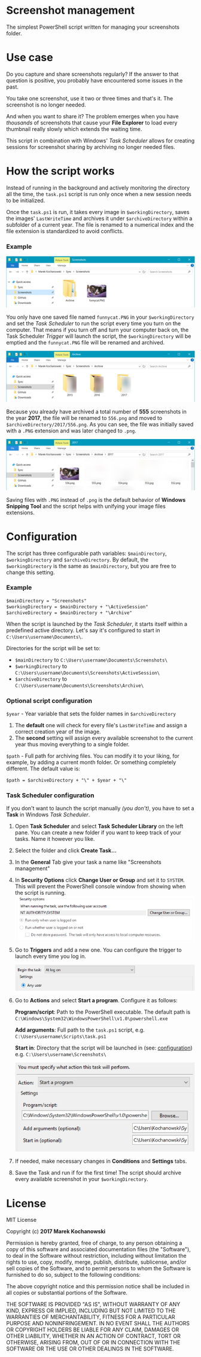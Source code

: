 # Screenshot management
The simplest PowerShell script written for managing your screenshots folder.

# Use case
Do you capture and share screenshots regularly? If the answer to that question is positive, you probably have encountered some issues in the past.

You take one screenshot, use it two or three times and that's it. The screenshot is no longer needed.

And when you want to share it? The problem emerges when you have *thousands* of screenshots that cause your **File Explorer** to load every thumbnail really slowly which extends the waiting time.

This script in combination with Windows' *Task Scheduler* allows for creating sessions for screenshot sharing by archiving no longer needed files.

# How the script works
Instead of running in the background and actively monitoring the directory all the time, the `task.ps1` script is run only once when a new session needs to be initialized.

Once the `task.ps1` is run, it takes every image in `$workingDirectory`, saves the images' `LastWriteTime` and archives it under `$archiveDirectory` within a subfolder of a current year. The file is renamed to a numerical index and the file extension is standardized to avoid conflicts.

### Example
![Working directory](screenshots/1-working.png)

You only have one saved file named `funnycat.PNG` in your `$workingDirectory` and set the *Task Scheduler* to run the script every time you turn on the computer.
That means if you turn off and turn your computer back on, the Task Scheduler *Trigger* will launch the script, the `$workingDirectory` will be emptied and the `funnycat.PNG` file will be renamed and archived. 

![Archive](screenshots/2-archive.png)

Because you already have archived a total number of **555** screenshots in the year **2017**, the file will be renamed to `556.png` and moved to `$archiveDirectory/2017/556.png`. As you can see, the file was initially saved with a `.PNG` extension and was later changed to `.png`. 

![Saved file](screenshots/3-saved.png)

Saving files with `.PNG` instead of `.png` is the default behavior of **Windows Snipping Tool** and the script helps with unifying your image files extensions.

# Configuration
The script has three configurable path variables:
`$mainDirectory`, `$workingDirectory` and `$archiveDirectory`.
By default, the `$workingDirectory` is the same as `$mainDirectory`, but you are free to change this setting.

### Example
```
$mainDirectory = "Screenshots"
$workingDirectory = $mainDirectory + "\ActiveSession"
$archiveDirectory = $mainDirectory + "\Archive"
```
When the script is launched by the *Task Scheduler*, it starts itself within a predefined active directory. Let's say it's configured to start in `C:\Users\username\Documents\`.

Directories for the script will be set to:
- `$mainDirectory` to `C:\Users\username\Documents\Screenshots\`
- `$workingDirectory` to `C:\Users\username\Documents\Screenshots\ActiveSession\`
- `$archiveDirectory` to `C:\Users\username\Documents\Screenshots\Archive\`

### Optional script configuration
`$year` - Year variable that sets the folder names in `$archiveDirectory`
1. The **default** one will check for every file's `LastWriteTime` and assign a correct creation year of the image. 
2. The **second** setting will assign every available screenshot to the current year thus moving everything to a single folder.

`$path` - Full path for archiving files. You can modify it to your liking, for example, by adding a current month folder. Or something completely different. The default value is:
```
$path = $archiveDirectory + "\" + $year + "\"
```

### Task Scheduler configuration
If you don't want to launch the script manually *(you don't)*, you have to set a **Task** in Windows *Task Scheduler*.
1. Open **Task Scheduler** and select **Task Scheduler Library** on the left pane. You can create a new folder if you want to keep track of your tasks. Name it however you like.
2. Select the folder and click **Create Task...**
3. In the **General** Tab give your task a name like "Screenshots management"
4. In **Security Options** click **Change User or Group** and set it to `SYSTEM`. This will prevent the PowerShell console window from showing when the script is running.
  ![Security Options](screenshots/4-task.png)
5. Go to **Triggers** and add a new one. You can configure the trigger to launch every time you log in.
  
   ![Triggers](screenshots/5-task.png)

6. Go to **Actions** and select **Start a program**. Configure it as follows:
  
   **Program/script**: Path to the PowerShell executable. The default path is `C:\Windows\System32\WindowsPowerShell\v1.0\powershell.exe`
  
   **Add arguments**: Full path to the `task.ps1` script, e.g. `C:\Users\username\Scripts\task.ps1`
  
   **Start in**: Directory that the script will be launched in (see: [configuration](#example-1)) e.g. `C:\Users\username\Screenshots\`
 
   ![Actions](screenshots/6-task.png)
7. If needed, make necessary changes in **Conditions** and **Settings** tabs.
8. Save the Task and run if for the first time! The script should archive every available screenshot in your `$workingDirectory`.

# License

MIT License

Copyright (c) **2017 Marek Kochanowski**

Permission is hereby granted, free of charge, to any person obtaining a copy of this software and associated documentation files (the "Software"), to deal in the Software without restriction, including without limitation the rights to use, copy, modify, merge, publish, distribute, sublicense, and/or sell copies of the Software, and to permit persons to whom the Software is furnished to do so, subject to the following conditions:

The above copyright notice and this permission notice shall be included in all copies or substantial portions of the Software.

THE SOFTWARE IS PROVIDED "AS IS", WITHOUT WARRANTY OF ANY KIND, EXPRESS OR IMPLIED, INCLUDING BUT NOT LIMITED TO THE WARRANTIES OF MERCHANTABILITY, FITNESS FOR A PARTICULAR PURPOSE AND NONINFRINGEMENT. IN NO EVENT SHALL THE AUTHORS OR COPYRIGHT HOLDERS BE LIABLE FOR ANY CLAIM, DAMAGES OR OTHER LIABILITY, WHETHER IN AN ACTION OF CONTRACT, TORT OR OTHERWISE, ARISING FROM, OUT OF OR IN CONNECTION WITH THE SOFTWARE OR THE USE OR OTHER DEALINGS IN THE SOFTWARE.
